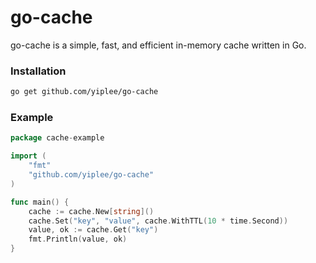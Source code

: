 # go-cache

go-cache is a simple, fast, and efficient in-memory cache written in Go.

### Installation

```bash
go get github.com/yiplee/go-cache
```

### Example

```go 
package cache-example

import (
    "fmt"
    "github.com/yiplee/go-cache"
)

func main() {
    cache := cache.New[string]()
    cache.Set("key", "value", cache.WithTTL(10 * time.Second))
    value, ok := cache.Get("key")
    fmt.Println(value, ok)
}

```
